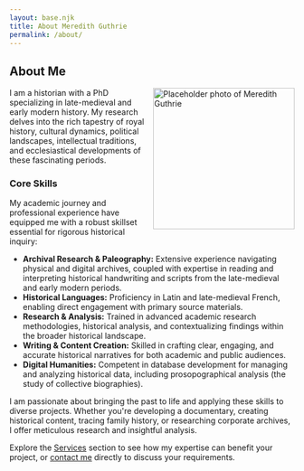 ```yaml
---
layout: base.njk
title: About Meredith Guthrie
permalink: /about/
---
```


## About Me

<img src="placeholder-bio.jpg" alt="Placeholder photo of Meredith Guthrie" class="placeholder" style="width: 250px; height: auto; float: right; margin: 0 0 1rem 1rem;">

I am a historian with a PhD specializing in late-medieval and early modern history. My research delves into the rich tapestry of royal history, cultural dynamics, political landscapes, intellectual traditions, and ecclesiastical developments of these fascinating periods.

### Core Skills

My academic journey and professional experience have equipped me with a robust skillset essential for rigorous historical inquiry:

*   **Archival Research & Paleography:** Extensive experience navigating physical and digital archives, coupled with expertise in reading and interpreting historical handwriting and scripts from the late-medieval and early modern periods.
*   **Historical Languages:** Proficiency in Latin and late-medieval French, enabling direct engagement with primary source materials.
*   **Research & Analysis:** Trained in advanced academic research methodologies, historical analysis, and contextualizing findings within the broader historical landscape.
*   **Writing & Content Creation:** Skilled in crafting clear, engaging, and accurate historical narratives for both academic and public audiences.
*   **Digital Humanities:** Competent in database development for managing and analyzing historical data, including prosopographical analysis (the study of collective biographies).

I am passionate about bringing the past to life and applying these skills to diverse projects. Whether you're developing a documentary, creating historical content, tracing family history, or researching corporate archives, I offer meticulous research and insightful analysis.

Explore the [Services](/services/) section to see how my expertise can benefit your project, or [contact me](/contact/) directly to discuss your requirements. 